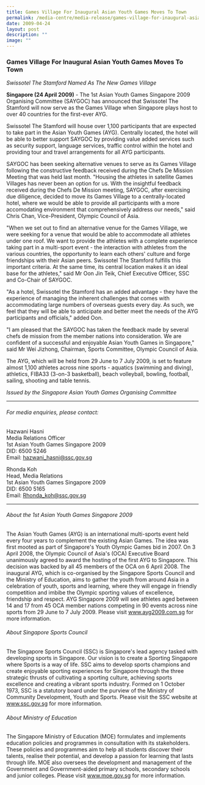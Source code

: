 ```yaml
---
title: Games Village For Inaugural Asian Youth Games Moves To Town
permalink: /media-centre/media-release/games-village-for-inaugural-asian-youth-games-moves-to-town/
date: 2009-04-24
layout: post
description: ""
image: ""
---
```

### **Games Village For Inaugural Asian Youth Games Moves To Town**

_Swissotel The Stamford Named As The New Games Village_

**Singapore (24 April 2009)** - The 1st Asian Youth Games Singapore 2009 Organising Committee (SAYGOC) has announced that Swissotel The Stamford will now serve as the Games Village when Singapore plays host to over 40 countries for the first-ever AYG.

Swissotel The Stamford will house over 1,100 participants that are expected to take part in the Asian Youth Games (AYG). Centrally located, the hotel will be able to better support SAYGOC by providing value added services such as security support, language services, traffic control within the hotel and providing tour and travel arrangements for all AYG participants.

SAYGOC has been seeking alternative venues to serve as its Games Village following the constructive feedback received during the Chefs De Mission Meeting that was held last month. "Housing the athletes in satellite Games Villages has never been an option for us. With the insightful feedback received during the Chefs De Mission meeting, SAYGOC, after exercising due diligence, decided to move its Games Village to a centrally-located hotel, where we would be able to provide all participants with a more accomodating environment that comprehensively address our needs," said Chris Chan, Vice-President, Olympic Council of Asia.

"When we set out to find an alternative venue for the Games Village, we were seeking for a venue that would be able to accommodate all athletes under one roof. We want to provide the athletes with a complete experience taking part in a multi-sport event - the interaction with athletes from the various countries, the opportunity to learn each others' culture and forge friendships with their Asian peers. Swissotel The Stamford fulfills this important criteria. At the same time, its central location makes it an ideal base for the athletes," said Mr Oon Jin Teik, Chief Executive Officer, SSC and Co-Chair of SAYGOC.

"As a hotel, Swissotel the Stamford has an added advantage - they have the experience of managing the inherent challenges that comes with accommodating large numbers of overseas guests every day. As such, we feel that they will be able to anticipate and better meet the needs of the AYG participants and officials," added Oon.

"I am pleased that the SAYGOC has taken the feedback made by several chefs de mission from the member nations into consideration. We are confident of a successful and enjoyable Asian Youth Games in Singapore," said Mr Wei Jizhong, Chairman, Sports Committee, Olympic Council of Asia.

The AYG, which will be held from 29 June to 7 July 2009, is set to feature almost 1,100 athletes across nine sports - aquatics (swimming and diving), athletics, FIBA33 (3-on-3 basketball), beach volleyball, bowling, football, sailing, shooting and table tennis.

_Issued by the Singapore Asian Youth Games Organising Committee_

---

###### For media enquiries, please contact:

Hazwani Hasni
<br>
Media Relations Officer
<br>
1st Asian Youth Games Singapore 2009
<br>
DID: 6500 5246
<br>
Email: [hazwani_hasni@ssc.gov.sg](mailto:hazwani_hasni@ssc.gov.sg)

Rhonda Koh
<br>
Head, Media Relations
<br>
1st Asian Youth Games Singapore 2009
<br>
DID: 6500 5165
<br>
Email: [Rhonda_koh@ssc.gov.sg](mailto:Rhonda_koh@ssc.gov.sg)

---


###### About the 1st Asian Youth Games Singapore 2009
The Asian Youth Games (AYG) is an international multi-sports event held every four years to complement the existing Asian Games. The idea was first mooted as part of Singapore's Youth Olympic Games bid in 2007. On 3 April 2008, the Olympic Council of Asia's (OCA) Executive Board unanimously agreed to award the hosting of the first AYG to Singapore. This decision was backed by all 45 members of the OCA on 6 April 2008. The inaugural AYG, which is co-organised by the Singapore Sports Council and the Ministry of Education, aims to gather the youth from around Asia in a celebration of youth, sports and learning, where they will engage in friendly competition and imbibe the Olympic sporting values of excellence, friendship and respect. AYG Singapore 2009 will see athletes aged between 14 and 17 from 45 OCA member nations competing in 90 events across nine sports from 29 June to 7 July 2009. Please visit www.ayg2009.com.sg for more information.

###### About Singapore Sports Council
The Singapore Sports Council (SSC) is Singapore's lead agency tasked with developing sports in Singapore. Our vision is to create a Sporting Singapore where Sports is a way of life. SSC aims to develop sports champions and create enjoyable sporting experiences for Singapore through the three strategic thrusts of cultivating a sporting culture, achieving sports excellence and creating a vibrant sports industry. Formed on 1 October 1973, SSC is a statutory board under the purview of the Ministry of Community Development, Youth and Sports. Please visit the SSC website at www.ssc.gov.sg for more information.

###### About Ministry of Education
The Singapore Ministry of Education (MOE) formulates and implements education policies and programmes in consultation with its stakeholders. These policies and programmes aim to help all students discover their talents, realise their potential, and develop a passion for learning that lasts through life. MOE also oversees the development and management of the Government and Government-aided primary schools, secondary schools and junior colleges. Please visit www.moe.gov.sg for more information.